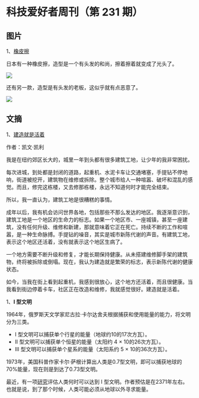 # 科技爱好者周刊（第 231 期）

## 图片

1、[橡皮擦](https://mp.weixin.qq.com/s/itV_n0iIMD_k2Mal70DVyg)

日本有一种橡皮擦，造型是一个有头发的和尚，擦着擦着就变成了光头了。

![](https://cdn.beekka.com/blogimg/asset/202206/bg2022062214.webp)

还有另一款，造型是有头发的老板，这似乎就有点恶意了。

![](https://cdn.beekka.com/blogimg/asset/202206/bg2022062215.webp)

## 文摘

1、[建造就是活着](https://kk.org/thetechnium/construction-is-life/)

作者：凯文·凯利

我是在纽约郊区长大的，城里一年到头都有很多建筑工地，让少年的我非常困扰。

每次进城，到处都是封闭的道路，起重机、水泥卡车让交通堵塞，手提钻不停地响，街道被挖开，建筑物在维修或拆除。整个城市给人一种喧嚣、破坏和混乱的感觉。而且，修完这栋楼，又去修那栋楼，永远不知道何时才能完全结束。

所以，我一直认为，建筑工地是很糟糕的事情。

成年以后，我有机会访问世界各地，包括那些不那么发达的地区。我逐渐意识到，建筑工地是一个地区的生命力的标志。如果一个地区市、一座城镇，甚至一座建筑，没有任何升级、维修和新建，那就意味着它正在死亡。持续不断的工作和喧嚣，是一种生命脉搏。手提钻的噪音，其实是城市新陈代谢的声音。有建筑工地，表示这个地区还活着，没有就表示这个地区生病了。

一个地方需要不断升级和修复，才能长期保持健康。从未搭建维修脚手架的建筑物，终将被拆除或倒塌。现在，我认为建造就是繁荣的标志，表示新陈代谢的健康状态。

如今，当我在街上看到起重机，我感到很放心，这个地方还活着，而且很健康。当我看到街边停着卡车，社区正在改造和维修，我就感觉很好。建造就是活着。

1、**I 型文明**

1964年，俄罗斯天文学家尼古拉·卡尔达舍夫根据捕获和使用能量的能力，将文明分为三类。

- I 型文明可以捕获单个行星的能量（地球约10的17次方瓦）。
- II 型文明可以捕获单个恒星的能量（太阳约 4 × 10的26次方瓦）。
- III 型文明可以捕获单个星系的能量（太阳系约 5 × 10的36次方瓦）。
 
1973年，美国科普作家卡尔·萨根计算出人类是0.7型文明，即可以捕获地球的70%能量，现在则是到达了0.73型文明。

最近，有一项[研究](https://arxiv.org/abs/2204.07070)评估人类何时可以达到 I 型文明。作者预估是在2371年左右。也就是说，到了那个时候，人类可能必须从地球以外寻求能量。